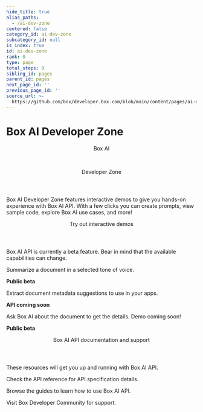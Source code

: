 ```yaml
---
hide_title: true
alias_paths:
  - /ai-dev-zone
centered: false
category_id: ai-dev-zone
subcategory_id: null
is_index: true
id: ai-dev-zone
rank: 0
type: page
total_steps: 0
sibling_id: pages
parent_id: pages
next_page_id: ''
previous_page_id: ''
source_url: >-
  https://github.com/box/developer.box.com/blob/main/content/pages/ai-dev-zone/index.md
---
```

# Box AI Developer Zone

<Centered wide id="ai-developer-zone" >

<HeroImage type="AiDevZone" imageWidth="548" imageHeight="493">

<Header>

Box AI

</br>

Developer Zone

</Header>

Box AI Developer Zone features interactive
demos to give you hands-on experience with Box AI API.
With a few clicks you can create prompts,
view sample code, explore Box AI use cases, and more!

</HeroImage>

</Centered>

<Centered mid>

<Header>

Try out interactive demos

</Header>

<p style="text-align: left; margin-left: 0;">

Box AI API is currently a beta feature. Bear in mind that
the available capabilities can change.

</p>

<TileGrid rows="3">

<Tile type="summarisation" title="Get a summary" href="/ai-dev-zone-summary">

Summarize a document in a selected tone of voice.

<strong style="background-color: #e8e8e8">

Public beta

</strong>

</Tile>

<Tile type="metadata" title="Extract metadata" href="/ai-dev-zone-metadata">

Extract document metadata suggestions to use in your apps.

<strong style="background-color: #e8e8e8">

API coming soon

</strong>

</Tile>

<Tile disabled type="document-qa" title="Ask questions" >

Ask Box AI about the document to get the details. Demo coming soon!

<strong style="background-color: #e8e8e8">

Public beta

</strong>

</Tile>

</TileGrid>

</Centered>

<Centered mid>

<Header>

Box AI API documentation and support

</Header>

<p style="text-align: left; margin-left: 0;">

These resources will get you up and running with Box AI API.

</p>

<TileGrid rows="3">

<Tile type="document" title="AI API reference" href="/reference/resources/ai-response/">

Check the API reference for API specification details.

</Tile>

<Tile type="leaflet" title="Developer guides" href="/guides/box-ai/">

Browse the guides to learn how to use Box AI API.

</Tile>

<Tile type="speech-bubble" title="Support" href="https://forum.box.com/">

Visit Box Developer Community for support.

</Tile>

</TileGrid>

</Centered>